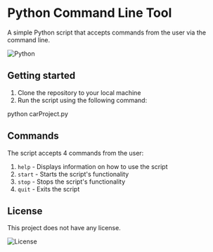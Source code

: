 # Python Command Line Tool

A simple Python script that accepts commands from the user via the command line.

![Python](https://img.shields.io/badge/-Python-3776AB?style=flat-square&logo=Python)

## Getting started

1. Clone the repository to your local machine
2. Run the script using the following command:

python carProject.py


## Commands
The script accepts 4 commands from the user:

1. `help` - Displays information on how to use the script
2. `start` - Starts the script's functionality
3. `stop` - Stops the script's functionality
4. `quit` - Exits the script

## License
This project does not have any license.

![License](https://img.shields.io/badge/license-None-green.svg?style=flat-square)
